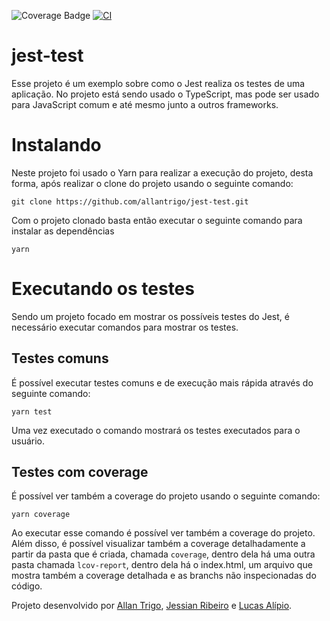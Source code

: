 ![Coverage Badge](https://img.shields.io/endpoint?url=https://gist.githubusercontent.com/allantrigo/0848564d7646ffba3eefc4822d2b4845/raw/jest-test__heads_master.json)
[![CI](https://github.com/allantrigo/jest-test/actions/workflows/main.yml/badge.svg)](https://github.com/allantrigo/jest-test/actions/workflows/main.yml)
# jest-test
Esse projeto é um exemplo sobre como o Jest realiza os testes de uma aplicação. No projeto está sendo usado o TypeScript, mas pode ser usado para JavaScript comum e até mesmo junto a outros frameworks.
# Instalando
Neste projeto foi usado o Yarn para realizar a execução do projeto, desta forma, após realizar o clone do projeto usando o seguinte comando:
```
git clone https://github.com/allantrigo/jest-test.git
```
Com o projeto clonado basta então executar o seguinte comando para instalar as dependências
```
yarn
```
# Executando os testes
Sendo um projeto focado em mostrar os possíveis testes do Jest, é necessário executar comandos para mostrar os testes.
## Testes comuns
É possível executar testes comuns e de execução mais rápida através do seguinte comando:
```
yarn test
```
Uma vez executado o comando mostrará os testes executados para o usuário.
## Testes com coverage
É possível ver também a coverage do projeto usando o seguinte comando:
```
yarn coverage
```
Ao executar esse comando é possível ver também a coverage do projeto. Além disso, é possível visualizar também a coverage detalhadamente a partir da pasta que é criada, chamada ```coverage```, dentro dela há uma outra pasta chamada ```lcov-report```, dentro dela há o index.html, um arquivo que mostra também a coverage detalhada e as branchs não inspecionadas do código.

Projeto desenvolvido por [Allan Trigo](https://github.com/allantrigo), [Jessian Ribeiro](https://github.com/JessianCRB) e [Lucas Alípio](github.com/Lucas-Alipio).
